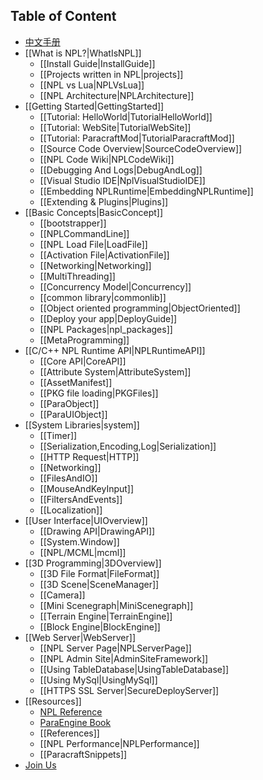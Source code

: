 ## Table of Content
* [中文手册](NPLGuide_zhCN)
* [[What is NPL?|WhatIsNPL]]
  * [[Install Guide|InstallGuide]]
  * [[Projects written in NPL|projects]]
  * [[NPL vs Lua|NPLVsLua]]
  * [[NPL Architecture|NPLArchitecture]]
* [[Getting Started|GettingStarted]]
  * [[Tutorial: HelloWorld|TutorialHelloWorld]]
  * [[Tutorial: WebSite|TutorialWebSite]]
  * [[Tutorial: ParacraftMod|TutorialParacraftMod]]
  * [[Source Code Overview|SourceCodeOverview]]
  * [[NPL Code Wiki|NPLCodeWiki]]
  * [[Debugging And Logs|DebugAndLog]]
  * [[Visual Studio IDE|NplVisualStudioIDE]]
  * [[Embedding NPLRuntime|EmbeddingNPLRuntime]]
  * [[Extending & Plugins|Plugins]]
* [[Basic Concepts|BasicConcept]]
  * [[bootstrapper]]
  * [[NPLCommandLine]]
  * [[NPL Load File|LoadFile]]
  * [[Activation File|ActivationFile]]
  * [[Networking|Networking]]
  * [[MultiThreading]]
  * [[Concurrency Model|Concurrency]]
  * [[common library|commonlib]]
  * [[Object oriented programming|ObjectOriented]]
  * [[Deploy your app|DeployGuide]]
  * [[NPL Packages|npl_packages]]
  * [[MetaProgramming]]
* [[C/C++ NPL Runtime API|NPLRuntimeAPI]]
  * [[Core API|CoreAPI]]
  * [[Attribute System|AttributeSystem]]
  * [[AssetManifest]]
  * [[PKG file loading|PKGFiles]]
  * [[ParaObject]]
  * [[ParaUIObject]]
* [[System Libraries|system]] 
  - [[Timer]]
  - [[Serialization,Encoding,Log|Serialization]]
  - [[HTTP Request|HTTP]]
  - [[Networking]]
  - [[FilesAndIO]]
  - [[MouseAndKeyInput]]
  - [[FiltersAndEvents]]
  - [[Localization]]
* [[User Interface|UIOverview]]
  - [[Drawing API|DrawingAPI]]
  - [[System.Window]]
  - [[NPL/MCML|mcml]]
* [[3D Programming|3DOverview]]
  * [[3D File Format|FileFormat]]
  * [[3D Scene|SceneManager]]
  * [[Camera]]
  * [[Mini Scenegraph|MiniScenegraph]]
  * [[Terrain Engine|TerrainEngine]]
  * [[Block Engine|BlockEngine]]
* [[Web Server|WebServer]]
  * [[NPL Server Page|NPLServerPage]]
  * [[NPL Admin Site|AdminSiteFramework]]
  * [[Using TableDatabase|UsingTableDatabase]]
  * [[Using MySql|UsingMySql]]
  * [[HTTPS SSL Server|SecureDeployServer]]
* [[Resources]]
  * [NPL Reference](https://codedocs.xyz/LiXizhi/NPLRuntime/)
  * [ParaEngine Book](http://lixizhi.github.io/downloads/DisGameEngineVol1_review.pdf)
  * [[References]]
  * [[NPL Performance|NPLPerformance]]
  * [[ParacraftSnippets]]
* [Join Us](https://github.com/LiXizhi/ParaCraft/wiki/JoinUs)